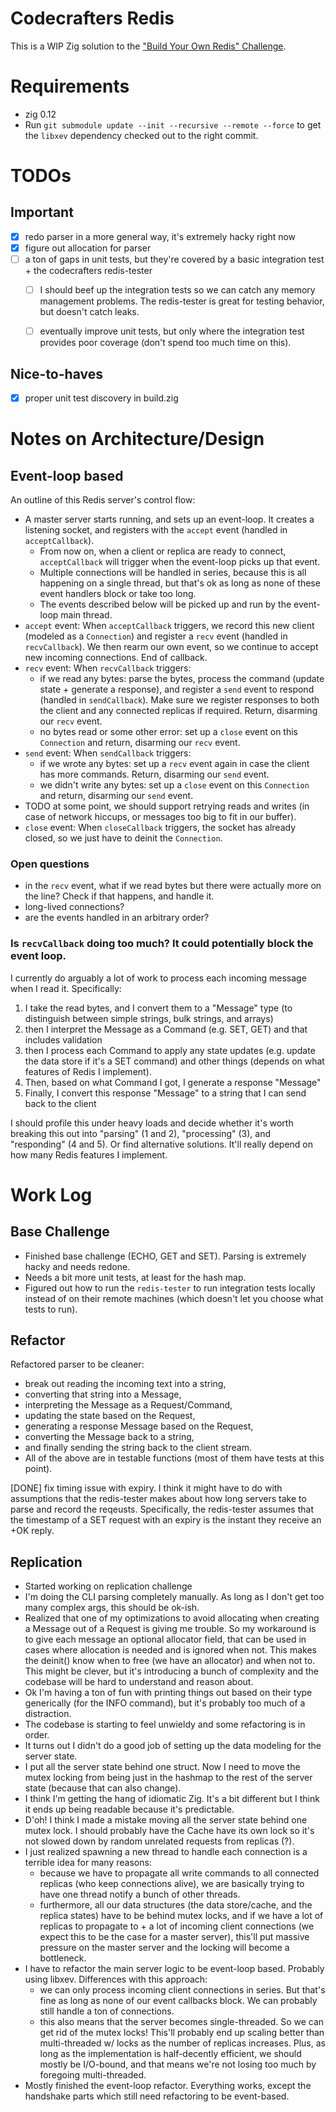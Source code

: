# Codecrafters Redis
This is a WIP Zig solution to the ["Build Your Own Redis" Challenge](https://codecrafters.io/challenges/redis).

# Requirements

- zig 0.12
- Run `git submodule update --init --recursive --remote --force` to get the `libxev` dependency checked out to the right commit.

# TODOs

## Important
- [x] redo parser in a more general way, it's extremely hacky right now
- [x] figure out allocation for parser
- [ ] a ton of gaps in unit tests, but they're covered by a basic integration test + the codecrafters redis-tester
  - [ ] I should beef up the integration tests so we can catch any memory management problems. The redis-tester is great for testing behavior, but doesn't catch leaks.
  - [ ] eventually improve unit tests, but only where the integration test provides poor coverage (don't spend too much time on this).


## Nice-to-haves
- [x] proper unit test discovery in build.zig

# Notes on Architecture/Design

## Event-loop based
An outline of this Redis server's control flow:
- A master server starts running, and sets up an event-loop. It creates a listening socket, and registers with the `accept` event (handled in `acceptCallback`).
  - From now on, when a client or replica are ready to connect, `acceptCallback` will trigger when the event-loop picks up that event.
  - Multiple connections will be handled in series, because this is all happening on a single thread, but that's ok as long as none of these event handlers block or take too long.
  - The events described below will be picked up and run by the event-loop main thread.
- `accept` event: When `acceptCallback` triggers, we record this new client (modeled as a `Connection`) and register a `recv` event (handled in `recvCallback`). We then rearm our own event, so we continue to accept new incoming connections. End of callback.
- `recv` event: When `recvCallback` triggers:
  - if we read any bytes: parse the bytes, process the command (update state + generate a response), and register a `send` event to respond (handled in `sendCallback`). Make sure we register responses to both the client and any connected replicas if required. Return, disarming our `recv` event.
  - no bytes read or some other error: set up a `close` event on this `Connection` and return, disarming our `recv` event.
- `send` event: When `sendCallback` triggers:
  - if we wrote any bytes: set up a `recv` event again in case the client has more commands. Return, disarming our `send` event.
  - we didn't write any bytes: set up a `close` event on this `Connection` and return, disarming our `send` event.
- TODO at some point, we should support retrying reads and writes (in case of network hiccups, or messages too big to fit in our buffer).
- `close` event: When `closeCallback` triggers, the socket has already closed, so we just have to deinit the `Connection`.

### Open questions
- in the `recv` event, what if we read bytes but there were actually more on the line? Check if that happens, and handle it.
- long-lived connections?
- are the events handled in an arbitrary order?

### Is `recvCallback` doing too much? It could potentially block the event loop.
I currently do arguably a lot of work to process each incoming message when I read it. Specifically:
  1. I take the read bytes, and I convert them to a "Message" type (to distinguish between simple strings, bulk strings, and arrays)
  2. then I interpret the Message as a Command (e.g. SET, GET) and that includes validation
  3. then I process each Command to apply any state updates (e.g. update the data store if it's a SET command) and other things (depends on what features of Redis I implement).
  4. Then, based on what Command I got, I generate a response "Message"
  5. Finally, I convert this response "Message" to a string that I can send back to the client

I should profile this under heavy loads and decide whether it's worth breaking this out into "parsing" (1 and 2), "processing" (3), and "responding" (4 and 5). Or find alternative solutions. It'll really depend on how many Redis features I implement.


# Work Log

## Base Challenge

- Finished base challenge (ECHO, GET and SET). Parsing is extremely hacky and needs redone.
- Needs a bit more unit tests, at least for the hash map.
- Figured out how to run the `redis-tester` to run integration tests locally instead of on their remote machines (which doesn't let you choose what tests to run).

## Refactor

Refactored parser to be cleaner:
- break out reading the incoming text into a string,
- converting that string into a Message,
- interpreting the Message as a Request/Command,
- updating the state based on the Request,
- generating a response Message based on the Request,
- converting the Message back to a string,
- and finally sending the string back to the client stream.
- All of the above are in testable functions (most of them have tests at this point).

[DONE] fix timing issue with expiry. I think it might have to do with assumptions that the redis-tester makes about how long servers take to parse and record the reqeusts. Specifically, the redis-tester assumes that the timestamp of a SET request with an expiry is the instant they receive an +OK reply.

## Replication
- Started working on replication challenge
- I'm doing the CLI parsing completely manually. As long as I don't get too many complex args, this should be ok-ish.
- Realized that one of my optimizations to avoid allocating when creating a Message out of a Request is giving me trouble. So my workaround is to give each message an optional allocator field, that can be used in cases where allocation is needed and is ignored when not. This makes the deinit() know when to free (we have an allocator) and when not to. This might be clever, but it's introducing a bunch of complexity and the codebase will be hard to understand and reason about.
- Ok I'm having a ton of fun with printing things out based on their type generically (for the INFO command), but it's probably too much of a distraction.
- The codebase is starting to feel unwieldy and some refactoring is in order.
- It turns out I didn't do a good job of setting up the data modeling for the server state.
- I put all the server state behind one struct. Now I need to move the mutex locking from being just in the hashmap to the rest of the server state (because that can also change).
- I think I'm getting the hang of idiomatic Zig. It's a bit different but I think it ends up being readable because it's predictable.
- D'oh! I think I made a mistake moving all the server state behind one mutex lock. I should probably have the Cache have its own lock so it's not slowed down by random unrelated requests from replicas (?).
- I just realized spawning a new thread to handle each connection is a terrible idea for many reasons:
  - because we have to propagate all write commands to all connected replicas (who keep connections alive), we are basically trying to have one thread notify a bunch of other threads.
  - furthermore, all our data structures (the data store/cache, and the replica states) have to be behind mutex locks, and if we have a lot of replicas to propagate to + a lot of incoming client connections (we expect this to be the case for a master server), this'll put massive pressure on the master server and the locking will become a bottleneck.
- I have to refactor the main server logic to be event-loop based. Probably using libxev. Differences with this approach:
  - we can only process incoming client connections in series. But that's fine as long as none of our event callbacks block. We can probably still handle a ton of connections.
  - this also means that the server becomes single-threaded. So we can get rid of the mutex locks! This'll probably end up scaling better than multi-threaded w/ locks as the number of replicas increases. Plus, as long as the implementation is half-decently efficient, we should mostly be I/O-bound, and that means we're not losing too much by foregoing multi-threaded.
- Mostly finished the event-loop refactor. Everything works, except the handshake parts which still need refactoring to be event-based.